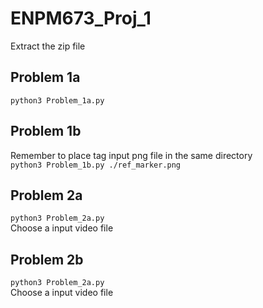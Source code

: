 # ENPM673_Proj_1
Extract the zip file
## Problem 1a
`python3 Problem_1a.py`
## Problem 1b
Remember to place tag input png file in the same directory  
`python3 Problem_1b.py ./ref_marker.png`  
## Problem 2a
`python3 Problem_2a.py`  
Choose a input video file  
## Problem 2b
`python3 Problem_2a.py`  
Choose a input video file  

